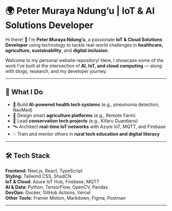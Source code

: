 # 🌍 Peter Muraya Ndung’u | IoT & AI Solutions Developer

Hi there! 👋 I'm **Peter Muraya Ndung’u**, a passionate **IoT & Cloud Solutions Developer** using technology to tackle real-world challenges in **healthcare, agriculture, sustainability**, and **digital inclusion**.

Welcome to my personal website repository! Here, I showcase some of the work I’ve built at the intersection of **AI, IoT, and cloud computing** — along with blogs, research, and my developer journey.

---

## 🚀 What I Do

- 🧠 Build **AI-powered health tech systems** (e.g., pneumonia detection, NavMed)
- 🌱 Design smart **agriculture platforms** (e.g., Remote Farm)
- 🦏 Lead **conservation tech projects** (e.g., Kifaru Guardians)
- 🛰️ Architect **real-time IoT networks** with Azure IoT, MQTT, and Firebase
- 💡 Train and mentor others in **rural tech education and digital literacy**

---

## 🛠️ Tech Stack

**Frontend:** Next.js, React, TypeScript  
**Styling:** Tailwind CSS, ShadCN  
**IoT & Cloud:** Azure IoT Hub, Firebase, MQTT  
**AI & Data:** Python, TensorFlow, OpenCV, Pandas  
**DevOps:** Docker, GitHub Actions, Vercel  
**Other Tools:** Framer Motion, Markdown, Figma, Postman

---



